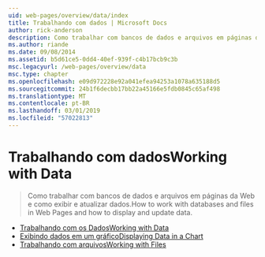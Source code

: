 ```yaml
---
uid: web-pages/overview/data/index
title: Trabalhando com dados | Microsoft Docs
author: rick-anderson
description: Como trabalhar com bancos de dados e arquivos em páginas da Web e como exibir e atualizar dados.
ms.author: riande
ms.date: 09/08/2014
ms.assetid: b5d61ce5-0dd4-40ef-939f-c4b17bcb9c3b
msc.legacyurl: /web-pages/overview/data
msc.type: chapter
ms.openlocfilehash: e09d972228e92a041efea94253a1078a635188d5
ms.sourcegitcommit: 24b1f6decbb17bb22a45166e5fdb0845c65af498
ms.translationtype: MT
ms.contentlocale: pt-BR
ms.lasthandoff: 03/01/2019
ms.locfileid: "57022813"
---
```

<a name="working-with-data"></a><span data-ttu-id="eb869-103">Trabalhando com dados</span><span class="sxs-lookup"><span data-stu-id="eb869-103">Working with Data</span></span>
====================
> <span data-ttu-id="eb869-104">Como trabalhar com bancos de dados e arquivos em páginas da Web e como exibir e atualizar dados.</span><span class="sxs-lookup"><span data-stu-id="eb869-104">How to work with databases and files in Web Pages and how to display and update data.</span></span>


- [<span data-ttu-id="eb869-105">Trabalhando com os Dados</span><span class="sxs-lookup"><span data-stu-id="eb869-105">Working with Data</span></span>](5-working-with-data.md)
- [<span data-ttu-id="eb869-106">Exibindo dados em um gráfico</span><span class="sxs-lookup"><span data-stu-id="eb869-106">Displaying Data in a Chart</span></span>](7-displaying-data-in-a-chart.md)
- [<span data-ttu-id="eb869-107">Trabalhando com arquivos</span><span class="sxs-lookup"><span data-stu-id="eb869-107">Working with Files</span></span>](working-with-files.md)
